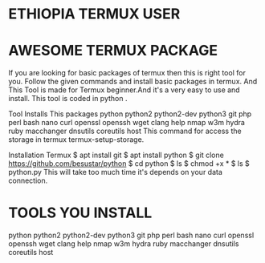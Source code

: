 # ETHIOPIA TERMUX USER
# AWESOME TERMUX PACKAGE 

If you are looking for basic packages of termux then this is right tool for you. Follow the given commands and install basic packages in termux. And This Tool is made for Termux beginner.And it's a very easy to use and install. This tool is coded in python .

Tool Installs This packages
python
python2
python2-dev
python3
git
php
perl
bash
nano
curl
openssl
openssh
wget
clang
help
nmap
w3m
hydra
ruby
macchanger
dnsutils
coreutils
host
This command for access the storage in termux termux-setup-storage.

Installation
Termux
$ apt install git 
$ apt install python 
$ git clone https://github.com/besustar/python
$ cd python
$ ls
$ chmod +x *
$ ls
$ python.py
This will take too much time it's depends on your data connection.

# TOOLS YOU INSTALL 
python
python2
python2-dev
python3
git
php
perl
bash
nano
curl
openssl
openssh
wget
clang
help
nmap
w3m
hydra
ruby
macchanger
dnsutils
coreutils
host

